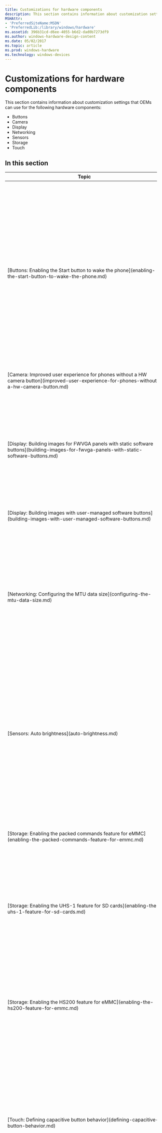 ```yaml
---
title: Customizations for hardware components
description: This section contains information about customization settings that OEMs can use for the following hardware components ButtonsCameraDisplayNetworkingSensorsStorageTouch.
MSHAttr:
- 'PreferredSiteName:MSDN'
- 'PreferredLib:/library/windows/hardware'
ms.assetid: 396b31cd-d6ee-4055-b6d2-dad0b7273df9
ms.author: windows-hardware-design-content
ms.date: 05/02/2017
ms.topic: article
ms.prod: windows-hardware
ms.technology: windows-devices
---
```


# Customizations for hardware components


This section contains information about customization settings that OEMs can use for the following hardware components:

-   Buttons
-   Camera
-   Display
-   Networking
-   Sensors
-   Storage
-   Touch

## In this section


<table>
<colgroup>
<col width="50%" />
<col width="50%" />
</colgroup>
<thead>
<tr class="header">
<th>Topic</th>
<th>Description</th>
</tr>
</thead>
<tbody>
<tr class="odd">
<td><p>[Buttons: Enabling the Start button to wake the phone](enabling-the-start-button-to-wake-the-phone.md)</p></td>
<td><p>OEMs can configure the Start button to wake up the phone from the sleep state (also sometimes called the idle state). This can be configured on phones with one of the following hardware configurations:</p>
<ul>
<li><p>The phone has a hardware Start button.</p></li>
<li><p>The phone uses capacitive buttons, and the buttons share the same touch controller as the display panel but use separate sense lines, or the buttons have a dedicated touch controller. .</p></li>
</ul></td>
</tr>
<tr class="even">
<td><p>[Camera: Improved user experience for phones without a HW camera button](improved-user-experience-for-phones-without-a-hw-camera-button.md)</p></td>
<td></td>
</tr>
<tr class="odd">
<td><p>[Display: Building images for FWVGA panels with static software buttons](building-images-for-fwvga-panels-with-static-software-buttons.md)</p></td>
<td><p>OEMs can build images for FWVGA (480 x 854) display panels where the Back, Home, and Search buttons are rendered on the screen by the OS instead of using hardware buttons. In these types of images, the bottom 54 scan lines of the display panel are reserved to render the software buttons.</p></td>
</tr>
<tr class="even">
<td><p>[Display: Building images with user-managed software buttons](building-images-with-user-managed-software-buttons.md)</p></td>
<td></td>
</tr>
<tr class="odd">
<td><p>[Networking: Configuring the MTU data size](configuring-the-mtu-data-size.md)</p></td>
<td><p>For TCP, the default maximum transmission unit (MTU) is set to 1500 bytes, and the maximum segment size (MSS) is 1460 bytes. In general, this value should not be changed, as the user experience will degrade if low values are set. However, if the MSS does not meet the requirements of the mobile operator network, OEMs can customize it by setting the MTU data size.</p></td>
</tr>
<tr class="even">
<td><p>[Sensors: Auto brightness](auto-brightness.md)</p></td>
<td><p>This customization allows partners to customize the brightness by specifying:</p>
<ul>
<li><p>The value of brightness when dimming the screen.</p></li>
<li><p>The ABS millilux range mapping.</p></li>
<li><p>The ABS intensity percent mapping.</p></li>
<li><p>The brightness state transition delay (in seconds).</p></li>
</ul></td>
</tr>
<tr class="odd">
<td><p>[Storage: Enabling the packed commands feature for eMMC](enabling-the-packed-commands-feature-for-emmc.md)</p></td>
<td><p>You can configure the phone to enable the packed commands feature for eMMC parts. This feature packs multiple small read requests in a single transfer request to the eMMC device.</p></td>
</tr>
<tr class="even">
<td><p>[Storage: Enabling the UHS-1 feature for SD cards](enabling-the-uhs-1-feature-for-sd-cards.md)</p></td>
<td><p>You can configure the phone to enable the UHS-1 feature for SD cards. This feature enables a higher bus speed for SD cards that support Ultra High Speed Phase I (UHS-1).</p></td>
</tr>
<tr class="odd">
<td><p>[Storage: Enabling the HS200 feature for eMMC](enabling-the-hs200-feature-for-emmc.md)</p></td>
<td><p>You can configure the device to enable the HS200 feature for eMMC parts. This eMMC feature delivers a theoretical throughput of 200 MB/s across the eMMC bus, using a 200 MHz single data rate clock with an 8-bit bus width. This can result in significant performance improvements, especially on higher-end eMMC parts.</p></td>
</tr>
<tr class="even">
<td><p>[Touch: Defining capacitive button behavior](defining-capacitive-button-behavior.md)</p></td>
<td><p>For mobile devices that use capacitive buttons, OEMs must add registry values that specify the number of capacitive buttons, the button locations, the button names, and the values to send to the OS when the button is pressed. This information enables the OS to treat the capacitive buttons below the screen as touchable targets.</p></td>
</tr>
<tr class="odd">
<td><p>[Touch: Describing the physical width and height of the display](describing-the-physical-width-and-height-of-the-display.md)</p></td>
<td><p>As part of implementing support for the touch controller hardware, OEMs must add registry values that specify the physical width and height the portion of the screen that is used to render the mobile device UI. The OS uses this information to properly scale touch gestures and help ensure a fluid user experience.</p></td>
</tr>
<tr class="even">
<td><p>[Touch: Specifying the repeat rate for touch samples during touch-and-hold presses](specifying-the-repeat-rate-for-touch-samples-during-touch-and-hold-presses.md)</p></td>
<td><p>As part of implementing the touch driver, OEMs must determine how to send repeated touch samples to the input reader component in the OS during touch-and-hold presses. OEMs can choose to have the HID touch class driver (TchHID.sys) automatically send duplicate data packets to the input reader component in the OS during touch-and-hold presses, or they can send repeated touch samples from their touch driver. The OEM must add a registry value that tells the OS which implementation they chose, and the repeat rate to use if the OEM chose to have TchHID.sys send duplicate data packets automatically.</p></td>
</tr>
<tr class="odd">
<td><p>[Wi-Fi: Removing cellular functionality on the mobile device](https://msdn.microsoft.com/library/windows/hardware/mt488518)</p></td>
<td><p>If your mobile device does not support a cellular radio or will not be connected to a cellular network, you can remove all cellular-related functionality from the device's user interface by adding the WIFI_FEATURE_PACK feature entry in your OEMInput.xml file.</p></td>
</tr>
</tbody>
</table>

 

 

 

[Send comments about this topic to Microsoft](mailto:wsddocfb@microsoft.com?subject=Documentation%20feedback%20%5Bp_phCustomization\p_phCustomization%5D:%20Customizations%20for%20hardware%20components%20%20RELEASE:%20%289/7/2016%29&body=%0A%0APRIVACY%20STATEMENT%0A%0AWe%20use%20your%20feedback%20to%20improve%20the%20documentation.%20We%20don't%20use%20your%20email%20address%20for%20any%20other%20purpose,%20and%20we'll%20remove%20your%20email%20address%20from%20our%20system%20after%20the%20issue%20that%20you're%20reporting%20is%20fixed.%20While%20we're%20working%20to%20fix%20this%20issue,%20we%20might%20send%20you%20an%20email%20message%20to%20ask%20for%20more%20info.%20Later,%20we%20might%20also%20send%20you%20an%20email%20message%20to%20let%20you%20know%20that%20we've%20addressed%20your%20feedback.%0A%0AFor%20more%20info%20about%20Microsoft's%20privacy%20policy,%20see%20http://privacy.microsoft.com/default.aspx. "Send comments about this topic to Microsoft")




